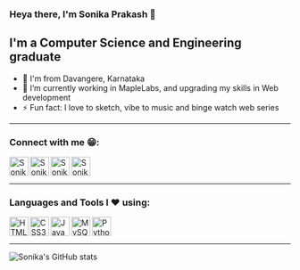 ### Heya there, I'm Sonika Prakash 👋

## I'm a Computer Science and Engineering graduate
- 📍 I'm from Davangere, Karnataka
- 🌱 I’m currently working in MapleLabs, and upgrading my skills in Web development
- ⚡ Fun fact: I love to sketch, vibe to music and binge watch web series 

---

### Connect with me 😁:

[<img align="left" alt="Sonika Prakash | LinkedIn" width="34px" src="https://img.icons8.com/color/100/000000/linkedin.png" />][linkedin]
[<img align="left" alt="Sonika Prakash | Instagram" width="34px" src="https://img.icons8.com/fluent/100/000000/instagram-new.png" />][instagram]
[<img align="left" alt="Sonika Prakash | HackerRank" width="34px" src="https://img.icons8.com/windows/100/26e07f/hackerrank.png" />][hackerrank]
[<img align="left" alt="Sonika Prakash | HackerRank" width="34px" src="https://img.icons8.com/fluent/100/000000/portfolio.png" />][blog]

<br />
<br/>

---

### Languages and Tools I ❤ using:

[<img align="left" alt="HTML5" width="34px" src="https://img.icons8.com/color/100/000000/html-5--v1.png" />][html]
[<img align="left" alt="CSS3" width="34px" src="https://img.icons8.com/color/100/000000/css3.png" />][css]
[<img align="left" alt="JavaScript" width="34px" src="https://img.icons8.com/color/100/000000/javascript.png" />][js]
[<img align="left" alt="MySQL" width="34px" src="https://img.icons8.com/color/100/000000/mysql-logo.png" />][mysql]
[<img align="left" alt="Python" width="34px" src="https://img.icons8.com/color/100/000000/python.png" />][python]

<br/>
<br/>

---

![Sonika's GitHub stats](https://github-readme-stats.vercel.app/api?username=Sonika-Prakash&show_icons=true&theme=radical)



[instagram]: https://www.instagram.com/_sonika_prakash_/
[linkedin]: https://www.linkedin.com/in/sonika-prakash/
[hackerrank]: https://www.hackerrank.com/sonikaprakash10
[html]: https://img.icons8.com/color/48/000000/html-5--v1.png
[css]: https://img.icons8.com/color/48/000000/css3.png
[js]: https://img.icons8.com/color/48/000000/javascript.png
[mysql]: https://img.icons8.com/color/48/000000/mysql-logo.png
[python]: https://img.icons8.com/color/48/000000/python.png
[covid]: https://covid-live-tracker-app.herokuapp.com/
[invmgt]: https://inventory-management-appn.herokuapp.com/
[blog]: https://sonika-prakash.github.io

